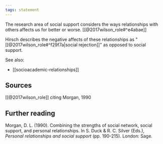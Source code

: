 ```yaml
---
tags: statement
---
```

The research area of social support considers the ways relationships with others affects us for better or worse. [[@2017wilson_role#^e4abae]]

Hirsch describes the negative affects of these relationships as "[[@2017wilson_role#^f29f7a|social rejection]]" as opposed to social support.

See also: 
- [[socioacademic-relationships]]
## Sources
[[@2017wilson_role]] citing Morgan, 1990

## Further reading
Morgan, D. L. (1990). Combining the strengths of social network, social support, and personal relationships. In S. Duck & R. C. Silver (Eds.), *Personal relationships and social support* (pp. 190-215). London: Sage.
